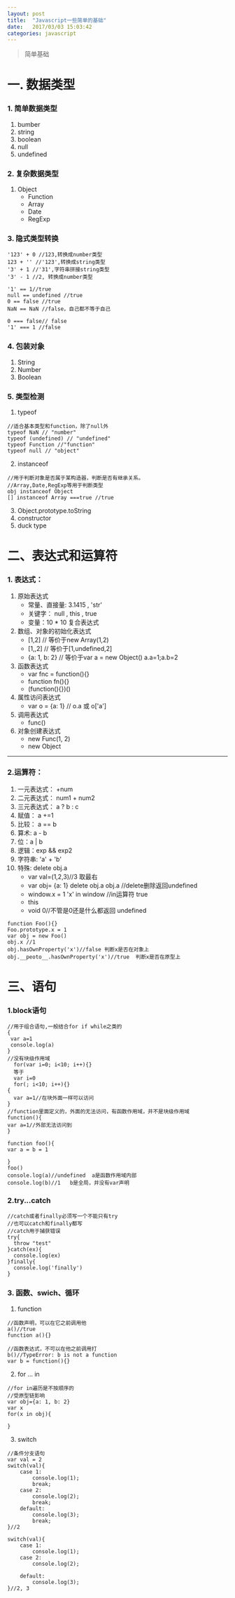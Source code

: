 ```yaml
---
layout: post
title:  "Javascript一些简单的基础"
date:   2017/03/03 15:03:42
categories: javascript
---
```

>简单基础
# 一. 数据类型
### 1. 简单数据类型
  1. bumber
  2. string
  3. boolean
  4. null
  5. undefined

### 2. 复杂数据类型
1. Object
    - Function
    - Array
    - Date
    - RegExp

### 3. 隐式类型转换

```
'123' + 0 //123,转换成number类型
123 + '' //'123',转换成string类型
'3' + 1 //'31',字符串拼接string类型
'3' - 1 //2, 转换成number类型

'1' == 1//true
null == undefined //true
0 == false //true
NaN == NaN //false，自己都不等于自己

0 === false// false
'1' === 1 //false
```

### 4. 包装对象
1. String
2. Number
3. Boolean

### 5. 类型检测
1. typeof

```
//适合基本类型和function，除了null外
typeof NaN // "number"
typeof (undefined) // "undefined"
typeof Function //"function"
typeof null // "object"
```

2. instanceof

```
//用于判断对象是否属于某构造器，判断是否有继承关系。
//Array,Date,RegExp等用于判断类型
obj instanceof Object
[] instanceof Array ===true //true
```

3. Object.prototype.toString
4. constructor
5. duck type

# 二、表达式和运算符
### 1. 表达式：

1. 原始表达式
    - 常量、直接量: 3.1415 , 'str'
    - 关键字： null , this , true
    - 变量：10 * 10  复合表达式
2. 数组、对象的初始化表达式
    - [1,2]   // 等价于new Array(1,2)
    - [1,,2]  // 等价于[1,undefined,2]
    - {a: 1, b: 2} // 等价于var a = new Object() a.a=1;a.b=2
3. 函数表达式
    - var fnc = function(){}
    - function fn(){}
    - (function(){})()
4. 属性访问表达式
    - var o = {a: 1} // o.a 或 o['a']
5. 调用表达式
    - func()
6. 对象创建表达式
    - new Func(1, 2)
    - new Object
----
### 2.运算符：

1. 一元表达式： +num 
2. 二元表达式： num1 + num2
3. 三元表达式： a ? b : c
4. 赋值： a +=1
5. 比较： a == b
6. 算术:  a - b
7. 位：a | b
8. 逻辑：exp && exp2
9. 字符串: 'a' + 'b'
10. 特殊: delete obj.a
    - var val=(1,2,3)//3  取最右
    - var obj= {a: 1} delete obj.a   obj.a //delete删除返回undefined
    - window.x = 1 'x' in window //in运算符 true
    - this
    - void 0//不管是0还是什么都返回 undefined
```
function Foo(){}
Foo.prototype.x = 1
var obj = new Foo() 
obj.x //1
obj.hasOwnProperty('x')//false 判断x是否在对象上
obj.__peoto__.hasOwnProperty('x')//true  判断x是否在原型上
 ```

# 三、语句
### 1.block语句
```
//用于组合语句,一般结合for if while之类的
{
 var a=1
 console.log(a)
}
//没有块级作用域 
  for(var i=0; i<10; i++){} 
  等于
  var i=0 
  for(; i<10; i++){}
{
  var a=1//在块外面一样可以访问
}
//function里面定义的，外面的无法访问，有函数作用域，并不是块级作用域
function(){
var a=1//外部无法访问到
}

function foo(){
var a = b = 1

}
foo()
console.log(a)//undefined  a是函数作用域内部
console.log(b)//1   b是全局，并没有var声明
```
### 2.try...catch
```
//catch或者finally必须写一个不能只有try
//也可以catch和finally都写
//catch用于捕获错误
try{
  throw "test"
}catch(ex){
  console.log(ex)
}finally{
  console.log('finally')
}

```

### 3. 函数、swich、循环
1. function
```
//函数声明，可以在它之前调用他
a()//true
function a(){}

//函数表达式，不可以在他之前调用打
b()//TypeError: b is not a function
var b = function(){}
```
2. for ... in
```
//for in遍历是不按顺序的
//受原型链影响
var obj={a: 1, b: 2}
var x
for(x in obj){

}
```
3. switch
```
//条件分支语句
var val = 2
switch(val){
    case 1:
        console.log(1);
        break;
    case 2:
        console.log(2);
        break;
    default:
        console.log(3);
        break;
}//2

switch(val){
    case 1:
        console.log(1);
    case 2:
        console.log(2);
 
    default:
        console.log(3);
}//2, 3

```
